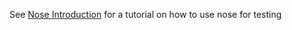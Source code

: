 See
[Nose Introduction](http://pythontesting.net/framework/nose/nose-introduction/)
for a tutorial on how to use nose for testing